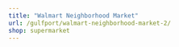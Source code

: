 ```yaml
---
title: "Walmart Neighborhood Market"
url: /gulfport/walmart-neighborhood-market-2/
shop: supermarket
---
```


